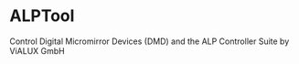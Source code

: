ALPTool
=======

Control Digital Micromirror Devices (DMD) and the ALP Controller Suite by ViALUX GmbH
